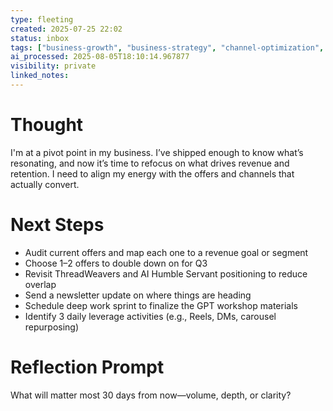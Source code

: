 ```yaml
---
type: fleeting
created: 2025-07-25 22:02
status: inbox
tags: ["business-growth", "business-strategy", "channel-optimization", "customer-retention", "daily-leverage-activities", "deep-work-sprint", "energy-leverage", "entrepreneurship"]
ai_processed: 2025-08-05T18:10:14.967877
visibility: private
linked_notes: 
---
```

# Thought
I'm at a pivot point in my business. I’ve shipped enough to know what’s resonating, and now it’s time to refocus on what drives revenue and retention. I need to align my energy with the offers and channels that actually convert.

# Next Steps
- Audit current offers and map each one to a revenue goal or segment
- Choose 1–2 offers to double down on for Q3
- Revisit ThreadWeavers and AI Humble Servant positioning to reduce overlap
- Send a newsletter update on where things are heading
- Schedule deep work sprint to finalize the GPT workshop materials
- Identify 3 daily leverage activities (e.g., Reels, DMs, carousel repurposing)

# Reflection Prompt
What will matter most 30 days from now—volume, depth, or clarity?
